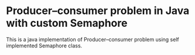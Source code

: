 # Producer–consumer problem in Java with custom Semaphore
This is a java implementation of Producer–consumer problem using self implemented Semaphore class.
